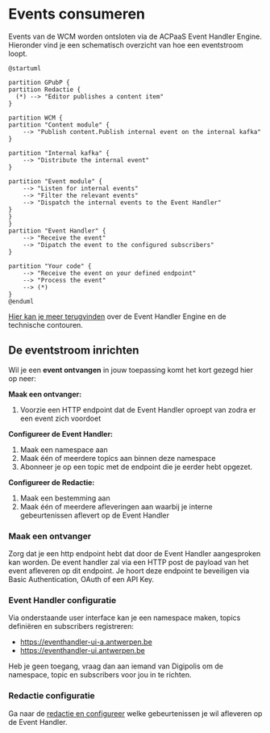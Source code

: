 # Events consumeren

Events van de WCM worden ontsloten via de ACPaaS Event Handler Engine. Hieronder vind je een schematisch overzicht van hoe een eventstroom loopt.

```plantuml
@startuml

partition GPubP {
partition Redactie {
  (*) --> "Editor publishes a content item"
}

partition WCM {
partition "Content module" {
    --> "Publish content.Publish internal event on the internal kafka"
}

partition "Internal kafka" {
    --> "Distribute the internal event" 
}

partition "Event module" {
    --> "Listen for internal events"
    --> "Filter the relevant events" 
    --> "Dispatch the internal events to the Event Handler"
}
}
}
partition "Event Handler" {
    --> "Receive the event"
    --> "Dipatch the event to the configured subscribers"
}

partition "Your code" {
    --> "Receive the event on your defined endpoint" 
    --> "Process the event"
    --> (*)
}
@enduml
```

[Hier kan je meer terugvinden](https://acpaas.digipolis.be/nl/product/event-handler-engine/v2.0.0/architecture) over de Event Handler Engine en de technische contouren.

## De eventstroom inrichten

Wil je een **event ontvangen** in jouw toepassing komt het kort gezegd hier op neer:

**Maak een ontvanger:**

1. Voorzie een HTTP endpoint dat de Event Handler oproept van zodra er een event zich voordoet

**Configureer de Event Handler:**

1. Maak een namespace aan
2. Maak één of meerdere topics aan binnen deze namespace
3. Abonneer je op een topic met de endpoint die je eerder hebt opgezet.

**Configureer de Redactie:**

1. Maak een bestemming aan
2. Maak één of meerdere afleveringen aan waarbij je interne gebeurtenissen aflevert op de Event Handler

### Maak een ontvanger

Zorg dat je een http endpoint hebt dat door de Event Handler aangesproken kan worden. De event handler zal  via een HTTP post de payload van het event afleveren op dit endpoint. Je hoort deze endpoint te beveiligen via Basic Authentication, OAuth of een API Key.

### Event Handler configuratie

Via onderstaande user interface kan je een namespace maken, topics definiëren en subscribers registreren:

* <https://eventhandler-ui-a.antwerpen.be>
* <https://eventhandler-ui.antwerpen.be>

Heb je geen toegang, vraag dan aan iemand van Digipolis om de namespace, topic en subscribers voor jou in te richten.

### Redactie configuratie

Ga naar de [redactie en configureer](/redactie/content/inrichten-events) welke gebeurtenissen je wil afleveren op de Event Handler.
